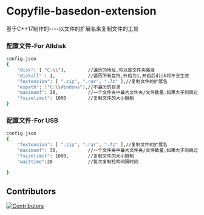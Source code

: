 # Copyfile-basedon-extension
基于C++17制作的----以文件的扩展名来复制文件的工具
### 配置文件-For Alldisk
```bash
config.json
{
    "disk": [ "C:\\"],        //遍历的地址,可以是文件夹路径
    "diskall" : 1,            //遍历所有盘符,开启为1,开启后disk将不会生效
    "fextension": [ ".zip", ".rar", ".7z" ],//复制文件的扩展名
    "expath": ["C:\\Windows"],//不遍历的目录
    "maximumf": 30,           //一个文件夹中最大文件夹/文件数量,如果大于则跳过这个目录
    "fsizelimit": 1000        //复制文件的大小限制
} 
```
### 配置文件-For USB
```bash
config.json
{
    "fextension": [ ".zip", ".rar", ".7z" ],//复制文件的扩展名
    "maximumf": 30,           //一个文件夹中最大文件夹/文件数量,如果大于则跳过这个目录
    "fsizelimit": 1000,       //复制文件的大小限制
    "waittime":20             //每次复制检索间隔时间 

} 
```
## Contributors

[![Contributors](https://contributors-img.web.app/image?repo=Xpercent-YX/Xpercent-YX)](https://github.com/Xpercen/Copyfile-basedon-extension/graphs/contributors)
